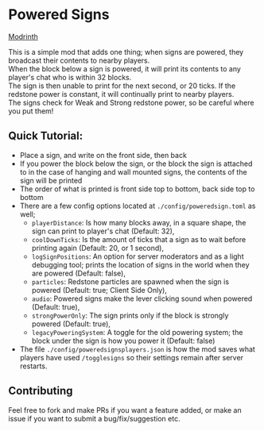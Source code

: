 # Powered Signs

[Modrinth](https://modrinth.com/mod/powered-signs)

This is a simple mod that adds one thing; when signs are powered, they broadcast their contents to nearby players.\
When the block below a sign is powered, it will print its contents to any player's chat who is within 32 blocks.\
The sign is then unable to print for the next second, or 20 ticks. If the redstone power is constant, it will continually print to nearby players.\
The signs check for Weak and Strong redstone power, so be careful where you put them!

## Quick Tutorial:
- Place a sign, and write on the front side, then back
- If you power the block below the sign, or the block the sign is attached to in the case of hanging and wall mounted signs, the contents of the sign will be printed
- The order of what is printed is front side top to bottom, back side top to bottom
- There are a few config options located at `./config/poweredsign.toml` as well;
  - `playerDistance`: Is how many blocks away, in a square shape, the sign can print to player's chat (Default: 32),
  - `coolDownTicks`: Is the amount of ticks that a sign as to wait before printing again (Default: 20, or 1 second),
  - `logSignPositions`: An option for server moderators and as a light debugging tool; prints the location of signs in the world when they are powered (Default: false),
  - `particles`: Redstone particles are spawned when the sign is powered (Default: true; Client Side Only),
  - `audio`: Powered signs make the lever clicking sound when powered (Default: true),
  - `strongPowerOnly`: The sign prints only if the block is strongly powered (Default: true),
  - `legacyPoweringSystem`: A toggle for the old powering system; the block under the sign is how you power it (Default: false)
- The file `./config/poweredsignsplayers.json` is how the mod saves what players have used `/togglesigns` so their settings remain after server restarts.

## Contributing
Feel free to fork and make PRs if you want a feature added, or make an issue if you want to submit a bug/fix/suggestion etc.
